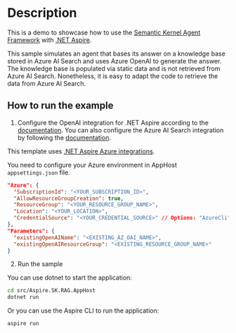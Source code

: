 # Description

This is a demo to showcase how to use the [Semantic Kernel Agent Framework](https://learn.microsoft.com/en-us/semantic-kernel/frameworks/agent/?pivots=programming-language-csharp) with [.NET Aspire](https://learn.microsoft.com/en-us/dotnet/aspire/get-started/aspire-overview).

This sample simulates an agent that bases its answer on a knowledge base stored in Azure AI Search and uses Azure OpenAI to generate the answer. The knowledge base is populated via static data and is not retrieved from Azure AI Search. Nonetheless, it is easy to adapt the code to retrieve the data from Azure AI Search.

## How to run the example

1. Configure the OpenAI integration for .NET Aspire according to the [documentation](https://learn.microsoft.com/en-us/dotnet/aspire/azureai/azureai-openai-integration?tabs=dotnet-cli#connect-to-an-existing-azure-openai-service). You can also configure the Azure AI Search integration by following the [documentation](https://learn.microsoft.com/en-us/dotnet/aspire/azureai/azureai-search-document-integration?tabs=dotnet-cli).

This template uses [.NET Aspire Azure integrations](https://learn.microsoft.com/en-us/dotnet/aspire/azure/integrations-overview?tabs=dotnet-cli#use-existing-azure-resources).

You need to configure your Azure environment in AppHost `appsettings.json` file.

```json
"Azure": {
  "SubscriptionId": "<YOUR_SUBSCRIPTION_ID>",
  "AllowResourceGroupCreation": true,
  "ResourceGroup": "<YOUR_RESOURCE_GROUP_NAME>",
  "Location": "<YOUR_LOCATION>",
  "CredentialSource": "<YOUR_CREDENTIAL_SOURCE>" // Options: "AzureCli", "AzurePowerShell", "VisualStudio", "AzureDeveloperCli", "InteractiveBrowser"
},
"Parameters": {
  "existingOpenAIName": "<EXISTING_AZ_OAI_NAME>",
  "existingOpenAIResourceGroup": "<EXISTING_RESOURCE_GROUP_NAME>"
}
```

2. Run the sample

You can use dotnet to start the application:

```bash
cd src/Aspire.SK.RAG.AppHost
dotnet run
```

Or you can use the Aspire CLI to run the application:

```bash
aspire run
```
